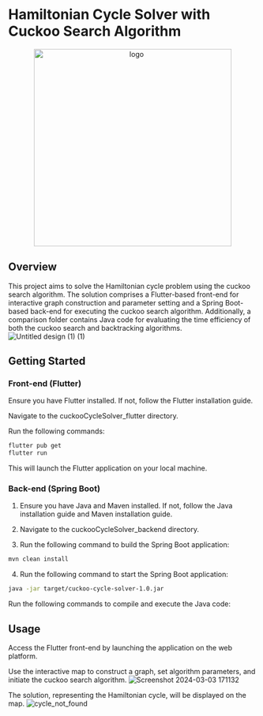 # Hamiltonian Cycle Solver with Cuckoo Search Algorithm
<p align="center">
  <img src="https://github.com/GoldenDovah/CuckooSearchHamiltonianCycle/assets/19519174/e8c65a17-1dbf-472d-a277-bf2bc7845dd7" alt="logo" width="400px" height="400px">
</p>

## Overview
This project aims to solve the Hamiltonian cycle problem using the cuckoo search algorithm. The solution comprises a Flutter-based front-end for interactive graph construction and parameter setting and a Spring Boot-based back-end for executing the cuckoo search algorithm. Additionally, a comparison folder contains Java code for evaluating the time efficiency of both the cuckoo search and backtracking algorithms.
![Untitled design (1) (1)](https://github.com/GoldenDovah/CuckooSearchHamiltonianCycle/assets/19519174/c8c53d1f-6b5c-4486-bf01-1166f048dfc0)


## Getting Started
### Front-end (Flutter)
Ensure you have Flutter installed. If not, follow the Flutter installation guide.

Navigate to the cuckooCycleSolver_flutter directory.

Run the following commands:

```bash
flutter pub get
flutter run
```
This will launch the Flutter application on your local machine.

### Back-end (Spring Boot)
1. Ensure you have Java and Maven installed. If not, follow the Java installation guide and Maven installation guide.

2. Navigate to the cuckooCycleSolver_backend directory.

3. Run the following command to build the Spring Boot application:

```bash
mvn clean install
```

4. Run the following command to start the Spring Boot application:

```bash
java -jar target/cuckoo-cycle-solver-1.0.jar
```

Run the following commands to compile and execute the Java code:

## Usage
Access the Flutter front-end by launching the application on the web platform.

Use the interactive map to construct a graph, set algorithm parameters, and initiate the cuckoo search algorithm.
![Screenshot 2024-03-03 171132](https://github.com/GoldenDovah/CuckooSearchHamiltonianCycle/assets/19519174/caf0ee62-b00a-4682-a958-8c00095eac6c)

The solution, representing the Hamiltonian cycle, will be displayed on the map.
![cycle_not_found](https://github.com/GoldenDovah/CuckooSearchHamiltonianCycle/assets/19519174/260ff3fb-0b9d-4e1c-96db-2937b33081b6)

